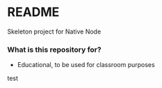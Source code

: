 # README #

Skeleton project for Native Node
### What is this repository for? ###

* Educational, to be used for classroom purposes

test
